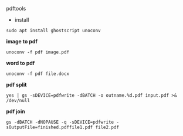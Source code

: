 pdftools

* install

```
sudo apt install ghostscript unoconv
```

**image to pdf**
```
unoconv -f pdf image.pdf
```

**word to pdf**
```
unoconv -f pdf file.docx
```

**pdf split**
```
yes | gs -sDEVICE=pdfwrite -dBATCH -o outname.%d.pdf input.pdf >& /dev/null
```

**pdf join**
```
gs -dBATCH -dNOPAUSE -q -sDEVICE=pdfwrite -sOutputFile=finished.pdffile1.pdf file2.pdf
```